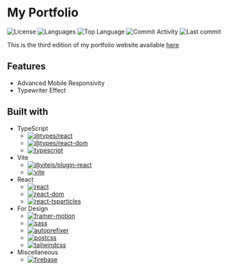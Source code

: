 # My Portfolio

![License](https://img.shields.io/github/license/zS1L3NT/web-react-portfolio?style=for-the-badge) ![Languages](https://img.shields.io/github/languages/count/zS1L3NT/web-react-portfolio?style=for-the-badge) ![Top Language](https://img.shields.io/github/languages/top/zS1L3NT/web-react-portfolio?style=for-the-badge) ![Commit Activity](https://img.shields.io/github/commit-activity/y/zS1L3NT/web-react-portfolio?style=for-the-badge) ![Last commit](https://img.shields.io/github/last-commit/zS1L3NT/web-react-portfolio?style=for-the-badge)

This is the third edition of my portfolio website available [here](https://www.zectan.com)

## Features

-   Advanced Mobile Responsivity
-   Typewriter Effect

## Built with

-   TypeScript
    -   [![@types/react](https://img.shields.io/github/package-json/dependency-version/zS1L3NT/web-react-portfolio/dev/@types/react?style=flat-square)](https://npmjs.com/package/@types/react)
    -   [![@types/react-dom](https://img.shields.io/github/package-json/dependency-version/zS1L3NT/web-react-portfolio/dev/@types/react-dom?style=flat-square)](https://npmjs.com/package/@types/react-dom)
    -   [![typescript](https://img.shields.io/github/package-json/dependency-version/zS1L3NT/web-react-portfolio/dev/typescript?style=flat-square)](https://npmjs.com/package/typescript)
-   Vite
    -   [![@vitejs/plugin-react](https://img.shields.io/github/package-json/dependency-version/zS1L3NT/web-react-portfolio/dev/@vitejs/plugin-react?style=flat-square)](https://npmjs.com/package/@vitejs/plugin-react)
    -   [![vite](https://img.shields.io/github/package-json/dependency-version/zS1L3NT/web-react-portfolio/dev/vite?style=flat-square)](https://npmjs.com/package/vite)
-   React
    -   [![react](https://img.shields.io/github/package-json/dependency-version/zS1L3NT/web-react-portfolio/react?style=flat-square)](https://npmjs.com/package/react)
    -   [![react-dom](https://img.shields.io/github/package-json/dependency-version/zS1L3NT/web-react-portfolio/react-dom?style=flat-square)](https://npmjs.com/package/react-dom)
    -   [![react-tsparticles](https://img.shields.io/github/package-json/dependency-version/zS1L3NT/web-react-portfolio/react-tsparticles?style=flat-square)](https://npmjs.com/package/react-tsparticles)
-   For Design
    -   [![framer-motion](https://img.shields.io/github/package-json/dependency-version/zS1L3NT/web-react-portfolio/framer-motion?style=flat-square)](https://npmjs.com/package/framer-motion)
    -   [![sass](https://img.shields.io/github/package-json/dependency-version/zS1L3NT/web-react-portfolio/sass?style=flat-square)](https://npmjs.com/package/sass)
    -   [![autoprefixer](https://img.shields.io/github/package-json/dependency-version/zS1L3NT/web-react-portfolio/dev/autoprefixer?style=flat-square)](https://npmjs.com/package/autoprefixer)
    -   [![postcss](https://img.shields.io/github/package-json/dependency-version/zS1L3NT/web-react-portfolio/dev/postcss?style=flat-square)](https://npmjs.com/package/postcss)
    -   [![tailwindcss](https://img.shields.io/github/package-json/dependency-version/zS1L3NT/web-react-portfolio/dev/tailwindcss?style=flat-square)](https://npmjs.com/package/tailwindcss)
-   Miscellaneous
    -   [![firebase](https://img.shields.io/github/package-json/dependency-version/zS1L3NT/web-react-portfolio/firebase?style=flat-square)](https://npmjs.com/package/firebase)
